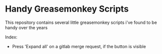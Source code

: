 # Handy Greasemonkey Scripts

This repository contains several little greasemonkey scripts i've found to be handy over the years

Index:


- Press 'Expand all' on a gitlab merge request, if the button is visible
